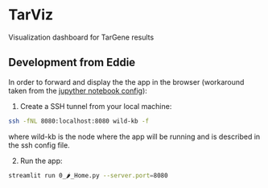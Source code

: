 # TarViz
Visualization dashboard for TarGene results

## Development from Eddie

In order to forward and display the the app in the browser (workaround taken from the [jupyther notebook config](https://docs.anaconda.com/anaconda/user-guide/tasks/remote-jupyter-notebook/)):

1. Create a SSH tunnel from your local machine:

```bash
ssh -fNL 8080:localhost:8080 wild-kb -f
```
where wild-kb is the node where the app will be running and is described in the ssh config file.

2. Run the app:

```bash
streamlit run 0_🌶_Home.py --server.port=8080 
```